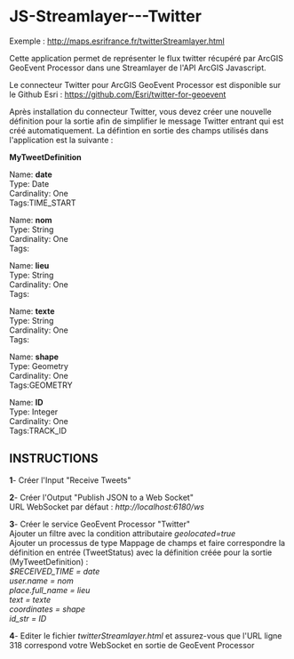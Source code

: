 JS-Streamlayer---Twitter
========================

Exemple : http://maps.esrifrance.fr/twitterStreamlayer.html

Cette application permet de représenter le flux twitter récupéré par ArcGIS GeoEvent Processor dans une Streamlayer de l'API ArcGIS Javascript.

Le connecteur Twitter pour ArcGIS GeoEvent Processor est disponible sur le Github Esri : https://github.com/Esri/twitter-for-geoevent

Après installation du connecteur Twitter, vous devez créer une nouvelle définition pour la sortie afin de simplifier le message Twitter entrant qui est créé automatiquement. 
La défintion en sortie des champs utilisés dans l'application est la suivante :

  <b>MyTweetDefinition</b>

  Name: <b>date<br></b>
  Type: Date<br>
  Cardinality: One<br>
  Tags:TIME_START<br>

  Name: <b>nom</b><br>
  Type: String<br>
  Cardinality: One<br>
  Tags:<br>
  
  Name: <b>lieu<br></b>
  Type: String<br>
  Cardinality: One<br>
  Tags:<br>
  
  Name: <b>texte<br></b>
  Type: String<br>
  Cardinality: One<br>
  Tags:<br>
  
  Name: <b>shape<br></b>
  Type: Geometry<br>
  Cardinality: One<br>
  Tags:GEOMETRY<br>
 
  Name: <b>ID<br></b>
  Type: Integer<br>
  Cardinality: One<br>
  Tags:TRACK_ID<br>
  
  
  INSTRUCTIONS
---------------------------------------------------------------------------------------------------------
  <b>1</b>- Créer l'Input "Receive Tweets"
  
  <b>2</b>- Créer l'Output "Publish JSON to a Web Socket"
  <br>URL WebSocket par défaut : <i>http://localhost:6180/ws
  </i>
  
  <b>3</b>- Créer le service GeoEvent Processor "Twitter"
  <br>Ajouter un filtre avec la condition attributaire <i>geolocated=true</i>
  <br>Ajouter un processus de type Mappage de champs et faire correspondre la définition en entrée (TweetStatus) avec la définition créée pour la sortie (MyTweetDefinition) :
  <i><br>$RECEIVED_TIME = date<br>
  user.name = nom <br>
  place.full_name = lieu <br>
  text = texte <br>
  coordinates = shape <br>
  id_str = ID</i>
  
  <b>4</b>- Editer le fichier <i>twitterStreamlayer.html</i> et assurez-vous que l'URL ligne 318 correspond votre WebSocket en sortie de GeoEvent Processor
